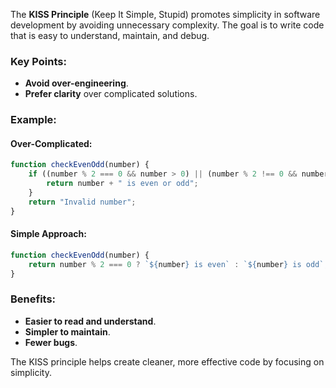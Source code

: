 The **KISS Principle** (Keep It Simple, Stupid) promotes simplicity in software development by avoiding unnecessary complexity. The goal is to write code that is easy to understand, maintain, and debug.

### Key Points:
- **Avoid over-engineering**.
- **Prefer clarity** over complicated solutions.

### Example:

#### Over-Complicated:
```javascript
function checkEvenOdd(number) {
    if ((number % 2 === 0 && number > 0) || (number % 2 !== 0 && number <= 0)) {
        return number + " is even or odd";
    }
    return "Invalid number";
}
```

#### Simple Approach:
```javascript
function checkEvenOdd(number) {
    return number % 2 === 0 ? `${number} is even` : `${number} is odd`;
}
```

### Benefits:
- **Easier to read and understand**.
- **Simpler to maintain**.
- **Fewer bugs**. 

The KISS principle helps create cleaner, more effective code by focusing on simplicity.